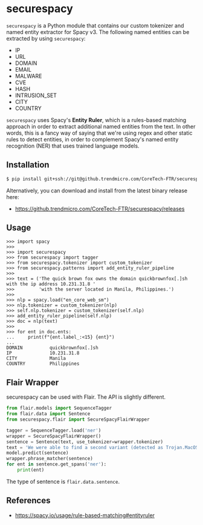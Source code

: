 # securespacy

`securespacy` is a Python module that contains our custom tokenizer and named entity extractor for Spacy v3. The following named entities can be extracted by using `securespacy`:

- IP
- URL
- DOMAIN
- EMAIL
- MALWARE
- CVE
- HASH
- INTRUSION_SET
- CITY
- COUNTRY

`securespacy` uses Spacy's **Entity Ruler**, which is a rules-based matching approach in order to extract additional named entities from the text. In other words, this is a fancy way of saying that we're using regex and other static rules to detect entities, in order to complement Spacy's named entity recognition (NER) that uses trained language models.

## Installation
```bash
$ pip install git+ssh://git@github.trendmicro.com/CoreTech-FTR/securespacy.git
```

Alternatively, you can download and install from the latest binary release here:
- https://github.trendmicro.com/CoreTech-FTR/securespacy/releases

## Usage

```
>>> import spacy
>>>
>>> import securespacy
>>> from securespacy import tagger
>>> from securespacy.tokenizer import custom_tokenizer
>>> from securespacy.patterns import add_entity_ruler_pipeline
>>>
>>> text = ('The quick brown fox owns the domain quickbrownfox[.]sh with the ip address 10.231.31.8 '
>>>         'with the server located in Manila, Philippines.')
>>>
>>> nlp = spacy.load("en_core_web_sm")
>>> nlp.tokenizer = custom_tokenizer(nlp)
>>> self.nlp.tokenizer = custom_tokenizer(self.nlp)
>>> add_entity_ruler_pipeline(self.nlp)
>>> doc = nlp(text)
>>>
>>> for ent in doc.ents:
...     print(f"{ent.label_:<15} {ent}")
...
DOMAIN          quickbrownfox[.]sh
IP              10.231.31.8
CITY            Manila
COUNTRY         Philippines
```

## Flair Wrapper

securespacy can be used with Flair. The API is slightly different.

```python
from flair.models import SequenceTagger
from flair.data import Sentence
from securespacy.flair import SecureSpacyFlairWrapper

tagger = SequenceTagger.load('ner')
wrapper = SecureSpacyFlairWrapper()
sentence = Sentence(text, use_tokenizer=wrapper.tokenizer)
text = 'We were able to find a second variant (detected as Trojan.MacOS.GMERA.B) that was uploaded to VirusTotal.'
model.predict(sentence)
wrapper.phrase_matcher(sentence)
for ent in sentence.get_spans('ner'):
    print(ent)
```

The type of sentence is `flair.data.sentence`.

## References
- https://spacy.io/usage/rule-based-matching#entityruler
